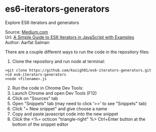# es6-iterators-generators
Explore ES6 iterators and generators

Source: [Medium.com](https://medium.com/)  
Url: [A Simple Guide to ES6 Iterators in JavaScript with Examples](https://codeburst.io/a-simple-guide-to-es6-iterators-in-javascript-with-examples-189d052c3d8e)  
Author: Aarfat Salman


There are a couple different ways to run the code in the repository files: 
1. Clone the repository and run node at terminal:
```
>git clone https://github.com/kozigh01/es6-iterators-generators.git
>cd es6-iterators-generators
>node <filename>.js
```
2. Run the code in Chrome Dev Tools:
  1. Launch Chrome and open Dev Tools (F12)
  2. Click on "Sources" tab
  3. Open "Snippets" tab (may need to click '>>' to see "Snippets" tab)
  4. Click "+ New snippet" and give choose a name
  5. Copy and paste javascript code into the new snippet
  6. Click the <%= octicon "triangle-right" %> Ctrl+Enter button at the bottom of the snippet editor
  
